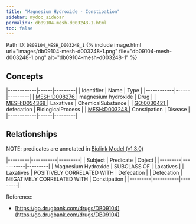 ```yaml
---
title: "Magnesium Hydroxide - Constipation"
sidebar: mydoc_sidebar
permalink: db09104-mesh-d003248-1.html
toc: false 
---
```



Path ID: `DB09104_MESH_D003248_1`
{% include image.html url="images/db09104-mesh-d003248-1.png" file="db09104-mesh-d003248-1.png" alt="db09104-mesh-d003248-1" %}

## Concepts

|------------|------|---------|
| Identifier | Name | Type    |
|------------|------|---------|
| <a href="https://identifiers.org/MESH:D008276">MESH:D008276 </a> | magnesium hydroxide | Drug |
| <a href="https://identifiers.org/MESH:D054368">MESH:D054368 </a> | Laxatives | ChemicalSubstance |
| <a href="https://identifiers.org/GO:0030421">GO:0030421 </a> | defecation | BiologicalProcess |
| <a href="https://identifiers.org/MESH:D003248">MESH:D003248 </a> | Constipation | Disease |
|------------|------|---------|

## Relationships


NOTE: predicates are annotated in <a href="https://github.com/biolink/biolink-model/releases/tag/v1.3.0">Biolink Model (v1.3.0)</a>

|---------|-----------|---------|
| Subject | Predicate | Object  |
|---------|-----------|---------|
| Magnesium Hydroxide | SUBCLASS OF | Laxatives |
| Laxatives | POSITIVELY CORRELATED WITH | Defecation |
| Defecation | NEGATIVELY CORRELATED WITH | Constipation |
|---------|-----------|---------|

Reference: 
  - [https://go.drugbank.com/drugs/DB09104](https://go.drugbank.com/drugs/DB09104)

